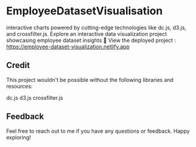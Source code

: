 # EmployeeDatasetVisualisation
 interactive charts powered by cutting-edge technologies like dc.js, d3.js, and crossfilter.js.
Explore an interactive data visualization project showcasing employee dataset insights 
🚀 View the deployed project : https://employee-dataset-visualization.netlify.app

## Credit
This project wouldn't be possible without the following libraries and resources:

dc.js
d3.js
crossfilter.js
## Feedback

Feel free to reach out to me if you have any questions or feedback. Happy exploring!
